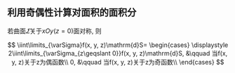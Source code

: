 ## 利用奇偶性计算对面积的面积分

若曲面$\varSigma$关于$xOy(z=0)$面对称, 则

$$
\iint\limits_{\varSigma}f(x, y, z)\mathrm{d}S=
\begin{cases}
	\displaystyle 2\iint\limits_{\varSigma_{z\geqslant 0}}f(x, y, z)\mathrm{d}S, &\qquad 当f(x, y, z)关于z为偶函数\\
	0, &\qquad 当f(x, y, z)关于z为奇函数\\
\end{cases}
$$
